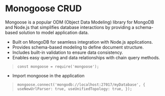 # Monogoose CRUD 
Mongoose is a popular ODM (Object Data Modeling) library for MongoDB and Node.js that simplifies database interactions by providing a schema-based solution to model application data.

- Built on MongoDB for seamless integration with Node.js applications.
- Provides schema-based modeling to define document structure.
- Includes built-in validation to ensure data consistency.
- Enables easy querying and data relationships with chain query methods.

> `const mongoose = require('mongoose');`
  - Import mongoose in the application

> `mongoose.connect('mongodb://localhost:27017/myDatabase', {
    useNewUrlParser: true,
    useUnifiedTopology: true,
});`


